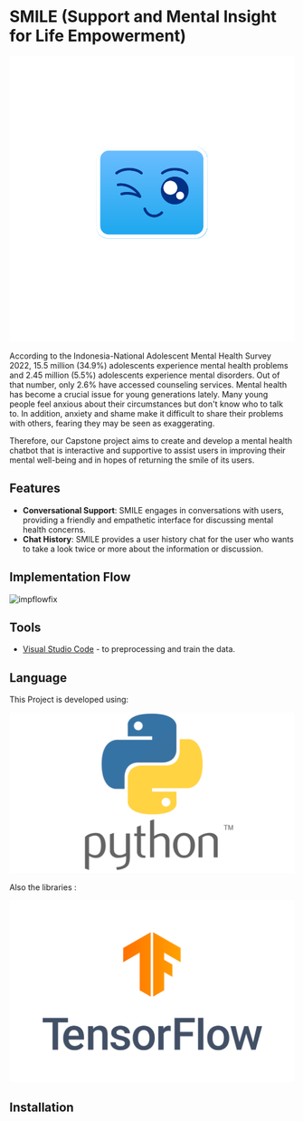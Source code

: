 <h1>SMILE (Support and Mental Insight for Life Empowerment)</h1>

![logo](https://github.com/misbahEffendy/SMILE-machinelearning/blob/496762fd3ce98c4f2d4e145470b4d120314d4810/asset/Logo.png)
<p>According to the Indonesia-National Adolescent Mental Health Survey 2022, 15.5 million (34.9%) 
  adolescents experience mental health problems and 2.45 million (5.5%) adolescents experience mental disorders. 
  Out of that number, only 2.6% have accessed counseling services. Mental health has become a crucial issue for young generations lately. Many young people feel anxious about their circumstances but don't know who to talk to. In addition, anxiety and
  shame make it difficult to share their problems with others, fearing they may be seen as exaggerating.</p>
<p>Therefore, our Capstone project aims to create and develop a mental health chatbot that is interactive and supportive to assist users in improving their mental well-being and in hopes of returning the smile of its users.</p>


## Features
- **Conversational Support**: SMILE engages in conversations with users, providing a friendly and empathetic interface for discussing mental health concerns.
- **Chat History**: SMILE provides a user history chat for the user who wants to take a look twice or more about the information or discussion.


## Implementation Flow

![impflowfix](https://github.com/zaidannoor/Bangkit-capstone/assets/36230520/a29ebe68-3caa-48c8-9d57-00e72d21e1b7)


## Tools

- [Visual Studio Code](https://code.visualstudio.com/) - to preprocessing and train the data.


## Language

This Project is developed using:

![Python](https://github.com/misbahEffendy/SMILE-machinelearning/blob/496762fd3ce98c4f2d4e145470b4d120314d4810/asset/Python.png)


Also the libraries :

![TensorFlow](https://github.com/misbahEffendy/SMILE-machinelearning/blob/496762fd3ce98c4f2d4e145470b4d120314d4810/asset/TensorFlow.png)


## Installation
